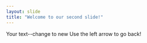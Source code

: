 ```yaml
---
layout: slide
title: "Welcome to our second slide!"
---
```

Your text--change to new
Use the left arrow to go back!
